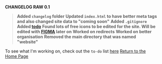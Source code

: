 **__CHANGELOG RAW 0.1__**
> **Added `changelog` folder**
> **Updated `index.html` to have better meta tags and also changed site data to "coming soon"**
> **Added `.gitignore`**
> **Added [todo](https://acomplicatedtree.io/to-do.html)**
> **Found lots of free icons to be edited for the site. Will be edited with [FIGMA](https://figma.com) later on**
> **Worked on redirects**
> **Worked on better organisation**
> **Removed the main directory that was named "website"**
 
To see what I'm working on, check out the `to-do` list [here](https://acomplicatedtree.github.io/to-do.html)
[Return to the Home Page](https://acomplicatedtree.github.io/index.html)